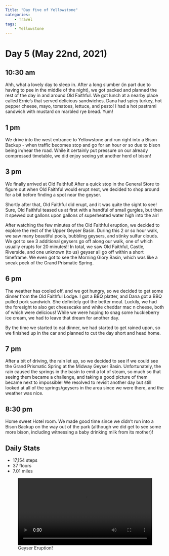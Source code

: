 ```yaml
---
Title: "Day five of Yellowstone"
categories:
    - Travel
tags:
    - Yellowstone
---
```

# Day 5 (May 22nd, 2021)
## 10:30 am
Ahh, what a lovely day to sleep in. After a long slumber (in part due to having to pee in the middle of the night), we got packed and planned the rest of the day in and around Old Faithful. We got lunch at a nearby place called Ernie’s that served delicious sandwiches. Dana had spicy turkey, hot pepper cheese, mayo, tomatoes, lettuce, and pesto! I had a hot pastrami sandwich with mustard on marbled rye bread. Yum!

## 1 pm
We drive into the west entrance to Yellowstone and run right into a Bison Backup - when traffic becomes stop and go for an hour or so due to bison being in/near the road. While it certainly put pressure on our already compressed timetable, we did enjoy seeing yet another herd of bison!

## 3 pm
We finally arrived at Old Faithful! After a quick stop in the General Store to figure out when Old Faithful would erupt next, we decided to shop around for a bit before finding a spot near the geyser.

Shortly after that, Old Faithful did erupt, and it was quite the sight to see! Sure, Old Faithful teased us at first with a handful of small gurgles, but then it spewed out gallons upon gallons of superheated water high into the air!

After watching the few minutes of the Old Faithful eruption, we decided to explore the rest of the Upper Geyser Basin. During this 2 or so hour walk, we saw many beautiful pools, bubbling geysers, and stinky sulfur clouds. We got to see 3 additional geysers go off along our walk, one of which usually erupts for 20 minutes!! In total, we saw Old Faithful, Castle, Riverside, and one unknown (to us) geyser all go off within a short timeframe. We even got to see the Morning Glory Basin, which was like a sneak peek of the Grand Prismatic Spring.

## 6 pm
The weather has cooled off, and we got hungry, so we decided to get some dinner from the Old Faithful Lodge. I got a BBQ platter, and Dana got a BBQ pulled pork sandwich. She definitely got the better meal. Luckily, we had the foresight to also get cheesecake and white cheddar mac n cheese, both of which were delicious! While we were hoping to snag some huckleberry ice cream, we had to leave that dream for another day.

By the time we started to eat dinner, we had started to get rained upon, so we finished up in the car and planned to cut the day short and head home.

## 7 pm
After a bit of driving, the rain let up, so we decided to see if we could see the Grand Prismatic Spring at the Midway Geyser Basin. Unfortunately, the rain caused the springs in the basin to emit a lot of steam, so much so that seeing them became a challenge, and taking a good picture of them became next to impossible! We resolved to revisit another day but still looked at all of the springs/geysers in the area since we were there, and the weather was nice.

## 8:30 pm
Home sweet Hotel room. We made good time since we didn’t run into a Bison Backup on the way out of the park (although we did get to see some more bison, including witnessing a baby drinking milk from its mother)!

## Daily Stats
- 17,154 steps
- 37 floors
- 7.01 miles

<figure class="large">
    <div class="myvideo">
       <video  style="display:block; width:100%; height:auto;" autoplay controls loop="loop">
           <source src="{{ site.baseurl }}/assets/images/yellowstone/Day5FireholeGeyser.mp4" type="video/mp4" />
       </video>
    </div>
<figcaption>Geyser Eruption!</figcaption>
</figure>
